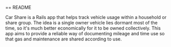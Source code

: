 == README

Car Share is a Rails app that helps track vehicle usage within a household or share group. The idea is a single owner vehicle lies dormant most of the time, so it's much better economically for it to be owned collectively. This app aims to provide a reliable way of documenting mileage and time use so that gas and maintenance are shared according to use.
